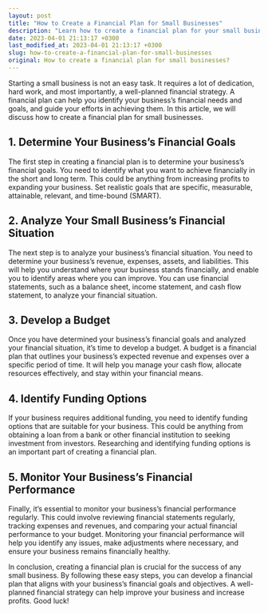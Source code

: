 ```yaml
---
layout: post
title: "How to Create a Financial Plan for Small Businesses"
description: "Learn how to create a financial plan for your small business with these easy steps. A well-planned financial strategy can help improve your business and increase profits."
date: 2023-04-01 21:13:17 +0300
last_modified_at: 2023-04-01 21:13:17 +0300
slug: how-to-create-a-financial-plan-for-small-businesses
original: How to create a financial plan for small businesses?
---
```

Starting a small business is not an easy task. It requires a lot of dedication, hard work, and most importantly, a well-planned financial strategy. A financial plan can help you identify your business’s financial needs and goals, and guide your efforts in achieving them. In this article, we will discuss how to create a financial plan for small businesses.

## 1. Determine Your Business’s Financial Goals

The first step in creating a financial plan is to determine your business’s financial goals. You need to identify what you want to achieve financially in the short and long term. This could be anything from increasing profits to expanding your business. Set realistic goals that are specific, measurable, attainable, relevant, and time-bound (SMART).

## 2. Analyze Your Small Business’s Financial Situation

The next step is to analyze your business’s financial situation. You need to determine your business’s revenue, expenses, assets, and liabilities. This will help you understand where your business stands financially, and enable you to identify areas where you can improve. You can use financial statements, such as a balance sheet, income statement, and cash flow statement, to analyze your financial situation.

## 3. Develop a Budget

Once you have determined your business’s financial goals and analyzed your financial situation, it’s time to develop a budget. A budget is a financial plan that outlines your business’s expected revenue and expenses over a specific period of time. It will help you manage your cash flow, allocate resources effectively, and stay within your financial means.

## 4. Identify Funding Options

If your business requires additional funding, you need to identify funding options that are suitable for your business. This could be anything from obtaining a loan from a bank or other financial institution to seeking investment from investors. Researching and identifying funding options is an important part of creating a financial plan.

## 5. Monitor Your Business’s Financial Performance

Finally, it’s essential to monitor your business’s financial performance regularly. This could involve reviewing financial statements regularly, tracking expenses and revenues, and comparing your actual financial performance to your budget. Monitoring your financial performance will help you identify any issues, make adjustments where necessary, and ensure your business remains financially healthy.

In conclusion, creating a financial plan is crucial for the success of any small business. By following these easy steps, you can develop a financial plan that aligns with your business’s financial goals and objectives. A well-planned financial strategy can help improve your business and increase profits. Good luck!